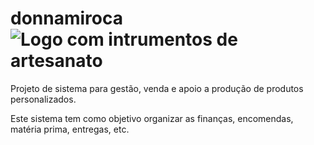 # donnamiroca ![Logo com intrumentos de artesanato](https://upupa.com.br/wp-content/uploads/2019/06/logo-para-loja-artesanato.jpg)

Projeto de sistema para gestão, venda e apoio a produção de produtos personalizados. 

Este sistema tem como objetivo organizar as finanças, encomendas, matéria prima, entregas, etc. 


